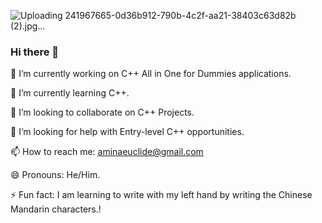 ![Uploading 241967665-0d36b912-790b-4c2f-aa21-38403c63d82b (2).jpg…]()


### Hi there 👋

🔭 I’m currently working on C++ All in One for Dummies applications.

🌱 I’m currently learning C++.

👯 I’m looking to collaborate on C++ Projects.

🤔 I’m looking for help with Entry-level C++ opportunities.

📫 How to reach me: aminaeuclide@gmail.com

😄 Pronouns: He/Him.

⚡ Fun fact: I am learning to write with my left hand by writing the Chinese Mandarin characters.!




